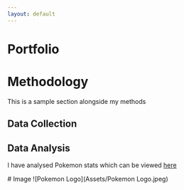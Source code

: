 ```yaml
---
layout: default
---
```


# Portfolio

# Methodology

This is a sample section alongside my methods

## Data Collection

## Data Analysis

I have analysed Pokemon stats which can be viewed <a href="https://github.com/Ihboras/DSPP_Session_2/blob/main/Analysis/Pokemon%20Test%20Code.ipynb" onclick="window.open('https://github.com/Ihboras/DSPP_Session_2/blob/main/Analysis/Pokemon%20Test%20Code.ipynb', '_self');"> here


</a>
# Image
![Pokemon Logo](Assets/Pokemon Logo.jpeg)
